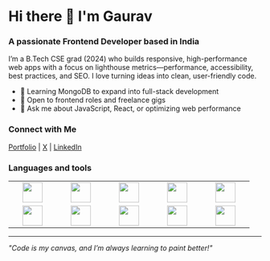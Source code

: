 # Hi there 👋 I'm Gaurav

### A passionate Frontend Developer based in India

I’m a B.Tech CSE grad (2024) who builds responsive, high-performance web apps with a focus on lighthouse metrics—performance, accessibility, best practices, and SEO. I love turning ideas into clean, user-friendly code.

- 🌱 Learning MongoDB to expand into full-stack development
- 👯 Open to frontend roles and freelance gigs
- 💬 Ask me about JavaScript, React, or optimizing web performance

### Connect with Me

[Portfolio](https://gshukla.vercel.app) | [X](https://x.com/heygauravshukla) | [LinkedIn](https://linkedin.com/in/heygauravshukla)

### Languages and tools

<table width="400px">
  <tbody>
    <tr>
      <td width="80px" align="center">
        <img height=40 src="https://cdn.jsdelivr.net/gh/devicons/devicon/icons/html5/html5-original.svg" />
      </td>
      <td width="80px" align="center">
        <img height=40 src="https://cdn.jsdelivr.net/gh/devicons/devicon/icons/css3/css3-original.svg" />
      </td>
      <td width="80px" align="center">
        <img height=40 src="https://cdn.jsdelivr.net/gh/devicons/devicon/icons/javascript/javascript-original.svg" />
      </td>
      <td width="80px" align="center">
        <img height=40 src="https://cdn.jsdelivr.net/gh/devicons/devicon/icons/typescript/typescript-original.svg" />
      </td>
      <td width="80px" align="center">
        <img height=40 src="https://cdn.jsdelivr.net/gh/devicons/devicon/icons/react/react-original.svg" />
      </td>
    </tr>
    <tr>
      <td width="80px" align="center">
        <img height=40 src="https://cdn.jsdelivr.net/gh/devicons/devicon@latest/icons/nextjs/nextjs-original.svg" />
      </td>
      <td width="80px" align="center">
        <img height=40 src="https://cdn.jsdelivr.net/gh/devicons/devicon@latest/icons/tailwindcss/tailwindcss-original.svg" />
      </td>
      <td width="80px" align="center">
        <img height=40 src="https://cdn.jsdelivr.net/gh/devicons/devicon/icons/git/git-original.svg" />
      </td>
      <td width="80px" align="center">
        <img height=40 src="https://cdn.jsdelivr.net/gh/devicons/devicon/icons/github/github-original.svg" />
      </td>
      <td width="80px" align="center">
        <img height=40 src="https://cdn.jsdelivr.net/gh/devicons/devicon/icons/figma/figma-original.svg" />
      </td>
    </tr>
  </tbody>
</table>

---

_"Code is my canvas, and I’m always learning to paint better!"_
